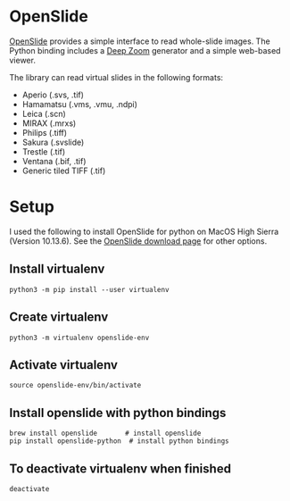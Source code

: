 # OpenSlide
[OpenSlide](https://openslide.org/) provides a simple interface to read whole-slide images.
The Python binding includes a [Deep Zoom](https://docs.microsoft.com/en-us/previous-versions/windows/silverlight/dotnet-windows-silverlight/cc645050(v=vs.95)) generator and a simple web-based viewer.

The library can read virtual slides in the following formats:
- Aperio (.svs, .tif)
- Hamamatsu (.vms, .vmu, .ndpi)
- Leica (.scn)
- MIRAX (.mrxs)
- Philips (.tiff)
- Sakura (.svslide)
- Trestle (.tif)
- Ventana (.bif, .tif)
- Generic tiled TIFF (.tif)

# Setup
I used the following to install OpenSlide for python on MacOS High Sierra (Version 10.13.6).
See the [OpenSlide download page](https://openslide.org/download/) for other options.

## Install virtualenv
```
python3 -m pip install --user virtualenv
```

## Create virtualenv
```
python3 -m virtualenv openslide-env
```

## Activate virtualenv
```
source openslide-env/bin/activate
```

## Install openslide with python bindings
```
brew install openslide		 # install openslide 
pip install openslide-python  # install python bindings
```

## To deactivate virtualenv when finished
```
deactivate
```

